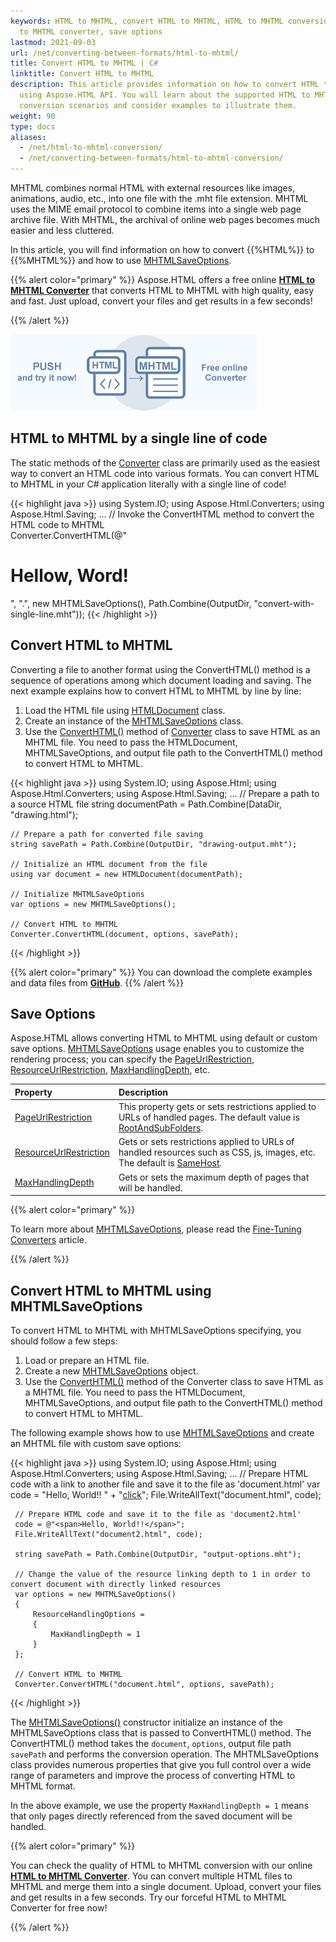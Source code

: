 ```yaml
---
keywords: HTML to MHTML, convert HTML to MHTML, HTML to MHTML conversion, HTML
  to MHTML converter, save options
lastmod: 2021-09-03
url: /net/converting-between-formats/html-to-mhtml/
title: Convert HTML to MHTML | C#
linktitle: Convert HTML to MHTML
description: This article provides information on how to convert HTML to MHTML
  using Aspose.HTML API. You will learn about the supported HTML to MHTML
  conversion scenarios and consider examples to illustrate them.
weight: 90
type: docs
aliases:
  - /net/html-to-mhtml-conversion/
  - /net/converting-between-formats/html-to-mhtml-conversion/
---
```


<link href="./../../style.css" rel="stylesheet" type="text/css" />

MHTML combines normal HTML with external resources like images, animations, audio, etc., into one file with the .mht file extension.  MHTML uses the MIME email protocol to combine items into a single web page archive file. With MHTML, the archival of online web pages becomes much easier and less cluttered.

In this article, you will find information on how to convert  {{%HTML%}} to {{%MHTML%}} and how to use [MHTMLSaveOptions](https://apireference.aspose.com/net/html/aspose.html.saving/mhtmlsaveoptions).

{{% alert color="primary" %}}
Aspose.HTML offers a free online <a href="https://products.aspose.app/html/en/conversion/html-to-mhtml" target="_blank">**HTML to MHTML Converter**</a> that converts HTML to MHTML with high quality, easy and fast. Just upload, convert your files and get results in a few seconds!

{{% /alert %}}

<a href="https://products.aspose.app/html/en/conversion/html-to-mhtml" target="_blank">![Text "Banner HTML to MHTML Converter"](html-to-mhtml.png#center)</a>

## **HTML to MHTML by a single line of code**

The static methods of the [Converter](https://apireference.aspose.com/net/html/aspose.html.converters/converter) class are primarily used as the easiest way to convert an HTML code into various formats. You can convert HTML to MHTML in your C# application literally with a single line of code!

{{< highlight java >}}
using System.IO;
using Aspose.Html.Converters;
using Aspose.Html.Saving;
...
    // Invoke the ConvertHTML method to convert the HTML code to MHTML           
    Converter.ConvertHTML(@"<h1>Hellow, Word!</h1>", ".", new MHTMLSaveOptions(), Path.Combine(OutputDir, "convert-with-single-line.mht"));
{{< /highlight >}}

## **Convert HTML to MHTML**

Converting a file to another format using the ConvertHTML() method is a sequence of operations among which document loading and saving. The next example explains how to convert HTML to MHTML by line by line:

1. Load the HTML file using [HTMLDocument](https://apireference.aspose.com/net/html/aspose.html/htmldocument) class.
1. Create an instance of the [MHTMLSaveOptions](https://apireference.aspose.com/net/html/aspose.html.saving/mhtmlsaveoptions) class.
1. Use the [ConvertHTML()](https://apireference.aspose.com/net/html/aspose.html.converters.converter/converthtml/methods/5) method of [Converter](https://apireference.aspose.com/net/html/aspose.html.converters/converter) class to save HTML as an MHTML file. You need to pass the HTMLDocument, MHTMLSaveOptions, and output file path to the ConvertHTML() method to convert HTML to MHTML.

{{< highlight java >}}
using System.IO;
using Aspose.Html;
using Aspose.Html.Converters;
using Aspose.Html.Saving;
...
    // Prepare a path to a source HTML file
    string documentPath = Path.Combine(DataDir, "drawing.html");

    // Prepare a path for converted file saving 
    string savePath = Path.Combine(OutputDir, "drawing-output.mht");
    
    // Initialize an HTML document from the file
    using var document = new HTMLDocument(documentPath);
    
    // Initialize MHTMLSaveOptions 
    var options = new MHTMLSaveOptions();
    
    // Convert HTML to MHTML
    Converter.ConvertHTML(document, options, savePath);
{{< /highlight >}}

{{% alert color="primary" %}} 
You can download the complete examples and data files from [**GitHub**](https://github.com/aspose-html/Aspose.HTML-Documentation/tree/main/content/tests-net).
{{% /alert %}}


## **Save Options**

Aspose.HTML allows converting HTML to MHTML using default or custom save options. [MHTMLSaveOptions](https://apireference.aspose.com/net/html/aspose.html.saving/mhtmlsaveoptions) usage enables you to customize the rendering process; you can specify the [PageUrlRestriction](https://apireference.aspose.com/html/net/aspose.html.saving/resourcehandlingoptions/properties/pageurlrestriction), [ResourceUrlRestriction](https://apireference.aspose.com/html/net/aspose.html.saving/resourcehandlingoptions/properties/resourceurlrestriction), [MaxHandlingDepth](https://apireference.aspose.com/net/html/aspose.html.saving/resourcehandlingoptions/properties/maxhandlingdepth), etc. 

| Property                                                     | Description                                                  |
| :----------------------------------------------------------- | :----------------------------------------------------------- |
| [PageUrlRestriction](https://apireference.aspose.com/html/net/aspose.html.saving/resourcehandlingoptions/properties/pageurlrestriction) | This property gets or sets restrictions applied to URLs of handled pages. The default value is [RootAndSubFolders](https://apireference.aspose.com/html/net/aspose.html.saving/urlrestriction). |
| [ResourceUrlRestriction](https://apireference.aspose.com/html/net/aspose.html.saving/resourcehandlingoptions/properties/resourceurlrestriction) | Gets or sets restrictions applied to URLs of handled resources such as CSS, js, images, etc. The default is [SameHost](https://apireference.aspose.com/html/net/aspose.html.saving/urlrestriction). |
| [MaxHandlingDepth](https://apireference.aspose.com/net/html/aspose.html.saving/resourcehandlingoptions/properties/maxhandlingdepth) | Gets or sets the maximum depth of pages that will be handled. |

{{% alert color="primary" %}} 

To learn more about [MHTMLSaveOptions](https://apireference.aspose.com/net/html/aspose.html.saving/mhtmlsaveoptions), please read the [Fine-Tuning Converters](/html/net/converting-between-formats/fine-tuning-converters/) article.

{{% /alert %}}

## **Convert HTML to MHTML using MHTMLSaveOptions**

To convert HTML to MHTML with MHTMLSaveOptions specifying, you should follow a few steps: 

1. Load or prepare an HTML file. 
1. Create a new [MHTMLSaveOptions](https://apireference.aspose.com/net/html/aspose.html.saving/xpssaveoptions) object.
1. Use the [ConvertHTML()](https://apireference.aspose.com/net/html/aspose.html.converters.converter/converthtml/methods/5) method of the  Converter class to save HTML as a MHTML file. You need to pass the HTMLDocument, MHTMLSaveOptions, and output file path to the ConvertHTML() method to convert HTML to MHTML.

The following example shows how to use [MHTMLSaveOptions](https://apireference.aspose.com/net/html/aspose.html.saving/mhtmlsaveoptions) and create an MHTML file with custom save options:

{{< highlight java >}}
using System.IO;
using Aspose.Html;
using Aspose.Html.Converters;
using Aspose.Html.Saving;
...
     // Prepare HTML code with a link to another file and save it to the file as 'document.html'
     var code = "<span>Hello, World!!</span> " +
                "<a href='document2.html'>click</a>";
     File.WriteAllText("document.html", code);

     // Prepare HTML code and save it to the file as 'document2.html'
     code = @"<span>Hello, World!!</span>";
     File.WriteAllText("document2.html", code);
     
     string savePath = Path.Combine(OutputDir, "output-options.mht");
    
     // Change the value of the resource linking depth to 1 in order to convert document with directly linked resources
     var options = new MHTMLSaveOptions()
     {
         ResourceHandlingOptions =
         {
             MaxHandlingDepth = 1
         }
     };
    
     // Convert HTML to MHTML
     Converter.ConvertHTML("document.html", options, savePath);
{{< /highlight >}}

The [MHTMLSaveOptions()](https://apireference.aspose.com/html/net/aspose.html.saving/mhtmlsaveoptions/constructors/main) constructor initialize an instance of the MHTMLSaveOptions class that is passed to ConvertHTML() method. The ConvertHTML() method takes the `document`, `options`,  output file path `savePath` and performs the conversion operation. The MHTMLSaveOptions class provides numerous properties that give you full control over a wide range of parameters and improve the process of converting HTML to MHTML format. 

In the above example, we use the property `MaxHandlingDepth = 1` means that only pages directly referenced from the saved document will be handled.

{{% alert color="primary" %}} 

You can check the quality of HTML to MHTML conversion with our online [**HTML to MHTML Converter**](https://products.aspose.app/html/en/conversion/html-to-mhtmls). You can convert multiple HTML files to MHTML and merge them into a single document. Upload, convert your files and get results in a few seconds. Try our forceful HTML to MHTML Converter for free now!

{{% /alert %}}



